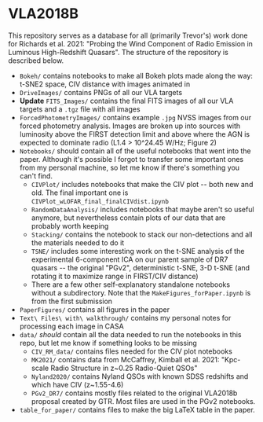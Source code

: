 # VLA2018B

This repository serves as a database for all (primarily Trevor's) work done for Richards et al. 2021: "Probing the Wind Component of Radio Emission in Luminous High-Redshift Quasars".  The structure of the repository is described below.

* ``Bokeh/`` contains notebooks to make all Bokeh plots made along the way: t-SNE2 space, CIV distance with images animated in
* ``DriveImages/`` contains PNGs of all our VLA targets
* **Update** ``FITS_Images/`` contains the final FITS images of all our VLA targets and a ``.tgz`` file with all images
* ``ForcedPhotometryImages/`` contains example ``.jpg`` NVSS images from our forced photometry analysis.  Images are broken up into sources with luminosity above the FIRST detection limit and above where the AGN is expected to dominate radio (L1.4 > 10^24.45 W/Hz; Figure 2)
* ``Notebooks/`` should contain all of the useful notebooks that went into the paper.  Although it's possible I forgot to transfer some important ones from my personal machine, so let me know if there's something you can't find.
    * ``CIVPlot/`` includes notebooks that make the CIV plot -- both new and old.  The final important one is ``CIVPlot_wLOFAR_final_finalCIVdist.ipynb``
    * ``RandomDataAnalysis/`` includes notebooks that maybe aren't so useful anymore, but nevertheless contain plots of our data that are probably worth keeping
    * ``Stacking/`` contains the notebook to stack our non-detections and all the materials needed to do it
    * ``TSNE/`` includes some interesting work on the t-SNE analysis of the experimental 6-component ICA on our parent sample of DR7 quasars -- the original "PGv2", deterministic t-SNE, 3-D t-SNE (and rotating it to maximize range in FIRST/CIV distance)
    * There are a few other self-explanatory standalone notebooks without a subdirectory.  Note that the ``MakeFigures_forPaper.ipynb`` is from the first submission
* ``PaperFigures/`` contains all figures in the paper
* ``Text\ Files\ with\ walkthrough/`` contains my personal notes for processing each image in CASA
* ``data/`` *should* contain all the data needed to run the notebooks in this repo, but let me know if something looks to be missing
    * ``CIV_RM_data/`` contains files needed for the CIV plot notebooks
    * ``MK2021/`` contains data from McCaffrey, Kimball et al. 2021: "Kpc-scale Radio Structure in z~0.25 Radio-Quiet QSOs"
    * ``Nyland2020/`` contains Nyland QSOs with known SDSS redshifts and which have CIV (z~1.55-4.6)
    * ``PGv2_DR7/`` contains mostly files related to the original VLA2018b proposal created by GTR.  Most files are used in the PGv2 notebooks.
* ``table_for_paper/`` contains files to make the big LaTeX table in the paper.
